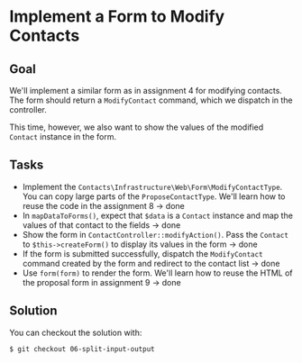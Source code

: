 Implement a Form to Modify Contacts
===================================

Goal
----

We'll implement a similar form as in assignment 4 for modifying contacts. The
form should return a `ModifyContact` command, which we dispatch in the
controller.

This time, however, we also want to show the values of the modified `Contact`
instance in the form.

Tasks
-----

* Implement the `Contacts\Infrastructure\Web\Form\ModifyContactType`. You can
  copy large parts of the `ProposeContactType`. We'll learn how to reuse the
  code in the assignment 8 -> done
* In `mapDataToForms()`, expect that `$data` is a `Contact` instance and map
  the values of that contact to the fields -> done
* Show the form in `ContactController::modifyAction()`. Pass the `Contact` to
  `$this->createForm()` to display its values in the form -> done
* If the form is submitted successfully, dispatch the `ModifyContact` command 
  created by the form and redirect to the contact list -> done
* Use `form(form)` to render the form. We'll learn how to reuse the HTML of
  the proposal form in assignment 9 -> done
  
Solution
--------

You can checkout the solution with:

    $ git checkout 06-split-input-output
